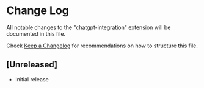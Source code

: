 # Change Log

All notable changes to the "chatgpt-integration" extension will be documented in this file.

Check [Keep a Changelog](http://keepachangelog.com/) for recommendations on how to structure this file.

## [Unreleased]

- Initial release